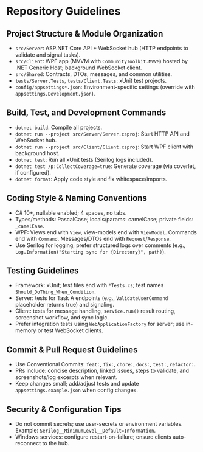 # Repository Guidelines

## Project Structure & Module Organization
- `src/Server`: ASP.NET Core API + WebSocket hub (HTTP endpoints to validate and signal tasks).
- `src/Client`: WPF app (MVVM with `CommunityToolkit.MVVM`) hosted by .NET Generic Host; background WebSocket client.
- `src/Shared`: Contracts, DTOs, messages, and common utilities.
- `tests/Server.Tests`, `tests/Client.Tests`: xUnit test projects.
- `config/appsettings*.json`: Environment-specific settings (override with `appsettings.Development.json`).

## Build, Test, and Development Commands
- `dotnet build`: Compile all projects.
- `dotnet run --project src/Server/Server.csproj`: Start HTTP API and WebSocket hub.
- `dotnet run --project src/Client/Client.csproj`: Start WPF client with background host.
- `dotnet test`: Run all xUnit tests (Serilog logs included).
- `dotnet test /p:CollectCoverage=true`: Generate coverage (via coverlet, if configured).
- `dotnet format`: Apply code style and fix whitespace/imports.

## Coding Style & Naming Conventions
- C# 10+, nullable enabled; 4 spaces, no tabs.
- Types/methods: PascalCase; locals/params: camelCase; private fields: `_camelCase`.
- WPF: Views end with `View`, view-models end with `ViewModel`. Commands end with `Command`. Messages/DTOs end with `Request`/`Response`.
- Use Serilog for logging; prefer structured logs over comments (e.g., `Log.Information("Starting sync for {Directory}", path)`).

## Testing Guidelines
- Framework: xUnit; test files end with `*Tests.cs`; test names `Should_DoThing_When_Condition`.
- Server: tests for Task A endpoints (e.g., `ValidateUserCommand` placeholder returns true) and signaling.
- Client: tests for message handling, `service.run()` result routing, screenshot workflow, and sync logic.
- Prefer integration tests using `WebApplicationFactory` for server; use in-memory or test WebSocket clients.

## Commit & Pull Request Guidelines
- Use Conventional Commits: `feat:`, `fix:`, `chore:`, `docs:`, `test:`, `refactor:`.
- PRs include: concise description, linked issues, steps to validate, and screenshots/log excerpts when relevant.
- Keep changes small; add/adjust tests and update `appsettings.example.json` when config changes.

## Security & Configuration Tips
- Do not commit secrets; use user-secrets or environment variables. Example: `Serilog__MinimumLevel__Default=Information`.
- Windows services: configure restart-on-failure; ensure clients auto-reconnect to the hub.

